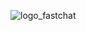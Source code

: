 ![logo_fastchat](https://user-images.githubusercontent.com/73380896/106362899-cc33c880-633e-11eb-9823-655325932e4d.JPG)
